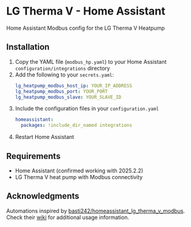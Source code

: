 # LG Therma V - Home Assistant
Home Assistant Modbus config for the LG Therma V Heatpump

## Installation
1. Copy the YAML file (`modbus_hp.yaml`) to your Home Assistant `configuration/integrations` directory
2. Add the following to your `secrets.yaml`:
   ```yaml
   lg_heatpump_modbus_host_ip: YOUR_IP_ADDRESS
   lg_heatpump_modbus_port: YOUR_PORT
   lg_heatpump_modbus_slave: YOUR_SLAVE_ID
   ```
3. Include the configuration files in your `configuration.yaml`
   ```yaml
   homeassistant:
     packages: !include_dir_named integrations
   ```
4. Restart Home Assistant

## Requirements
- Home Assistant (confirmed working with 2025.2.2)
- LG Therma V heat pump with Modbus connectivity

## Acknowledgments
Automations inspired by [basti242/homeassistant_lg_therma_v_modbus](https://github.com/basti242/homeassistant_lg_therma_v_modbus/tree/main). Check their [wiki](https://github.com/basti242/homeassistant_lg_therma_v_modbus/wiki) for additional usage information.

